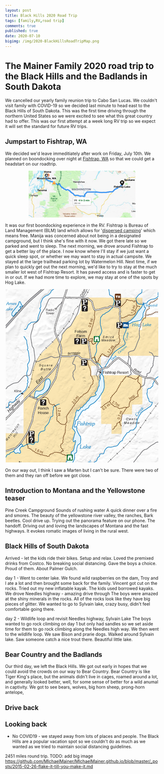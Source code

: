 ```yaml
---
layout: post
title: Black Hills 2020 Road Trip
tags: [family,RV,road trip]
comments: true
published: true
date: 2020-07-10
bigimg: /img/2020-BlackHillsRoadTripMap.png
---
```


# The Mainer Family 2020 road trip to the Black Hills and the Badlands in South Dakota

We cancelled our yearly family reunion trip to Cabo San Lucas. We couldn't visit family with COVID-19 so we decided last minute to head east to the Black Hills
of South Dakota. This was the first time driving through the northern United States so we were excited to see what this great country had to offer. This was our 
first attempt at a week long RV trip so we expect it will set the standard for future RV trips. 

## Jumpstart to Fishtrap, WA

We decided we'd leave immeditiately after work on Friday, July 10th. We planned on boondocking over night at [Fishtrap, WA](https://www.blm.gov/visit/fishtrap-recreation-area) so that we could get a headstart on our roadtrip. 

[<p style="text-align:center;"><img src="/img/2020_black_hills/2020_drive_fishtrap.png" width="350"/></p>](/img/2020_black_hills/2020_drive_fishtrap.png)


<!-- ![fishtrap drive](/img/2020_black_hills/2020_drive_fishtrap.png){: .center-block :} -->

It was our first boondocking experience in the RV. Fishtrap is Bureau of Land Management (BLM) land which allows for 
'[dispersed camping](https://www.blm.gov/programs/recreation/camping)' which means free. Manija was concerned about not being in a designated campground, but I think she's fine with it now. We got there late so we parked and went to sleep. The next morning, we drove around Fishtrap to get a better lay of the place. I now know where I'll stay if we just want a quick sleep spot, or whether we may want to stay in actual campsite. We stayed at the large trailhead parking lot by Watermelon Hill. Next time, if we plan to quickly get out the next morning, we'd like to try to stay at the much smaller lot west of Fishtrap Resort. It has paved access and is faster to get in or out. If we had more time to explore, we may stay at one of the spots by Hog Lake.

<p style="text-align:center;">
  <img src="/img/2020_black_hills/fishtrap.png" width="500"/>
</p>

On our way out, I think I saw a Marten but I can't be sure. There were two of them and they ran off before we got close. 

## Introduction to Montana and the Yellowstone teaser



Pine Creek Campground
Sounds of rushing water
A quick dinner over a fire and smores.
The beauty of the yellowstone river valley, the ranches, 
Bark beetles.
Cool drive up.
Trying out the panorama feature on our phone. The handoff.
Driving out and loving the landscapes of Montana and the fast highways. It evokes romatic images of living in the rural west.

## Black Hills of South Dakota

Arrived - let the kids ride their bikes. Setup and relax. Loved the premixed drinks from Costco. 
No breaking social distancing. Gave the boys a choice. Proud of them.
About Palmer Gulch.

day 1 - Went to center lake.
We found wild raspberries on the dam, Troy and I ate a lot and then brought some back for the family.
Vincent got cut on the rocks.
Tried out my new inflatable kayak. The kids used borrowed kayaks.
We drove Needles highway - amazing drive through 
The boys were amazed at the shiny minerals in the rocks. All of the rocks look like they have big pieces of glitter.
We wanted to go to Sylvain lake, crazy busy, didn't feel comfortable going there.

day 2 - Wildlife loop and revisit Needles highway, Sylvain Lake
The boys wanted to go rock climbing on day 1 but only had sandles so we set aside time for them to go rock climbing along the Needles high way.
We then went to the wildlife loop. We saw Bison and prarie dogs. 
Walked around Sylvain lake. Saw someone catch a nice trout there. Beautiful little lake. 

## Bear Country and the Badlands

Our third day, we left the Black Hills. We got out early in hopes that we could avoid the crowds on our way to Bear Country. Bear Country is like Tiger King's place, but the animals didn't live in cages, roamed around a lot, and generally looked better, well, for some sense of better for a wild anumal in captivity. We got to see bears, wolves, big horn sheep, prong-horn antelope, 

## Drive back

## Looking back
- No COVID19 - we stayed away from lots of places and people. The Black Hills are a popular vacation spot so we couldn't do as much as we wanted
as we tried to maintain social distancing guidelines.



2451 miles round trip. 
TODO: add big image https://github.com/MIchaelMainer/MIchaelMainer.github.io/blob/master/_posts/2015-02-26-flake-it-till-you-make-it.md
